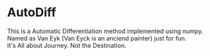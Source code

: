 # AutoDiff 

This is a Automatic Differentiation method implemented using numpy.  
Named as Van Eyk (Van Eyck is an anciend painter) just for fun.  
It's All about Journey. Not the Destination.  
